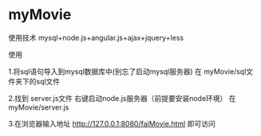 # myMovie
使用技术 mysql+node.js+angular.js+ajax+jquery+less


使用

1.将sql语句导入到mysql数据库中(别忘了启动mysql服务器)
在 myMovie/sql文件夹下的sql文件


2.找到 server.js文件 右键启动node.js服务器（前提要安装node环境）
在 myMovie/server.js


3.在浏览器输入地址
http://127.0.0.1:8080/faiMovie.html
即可访问
